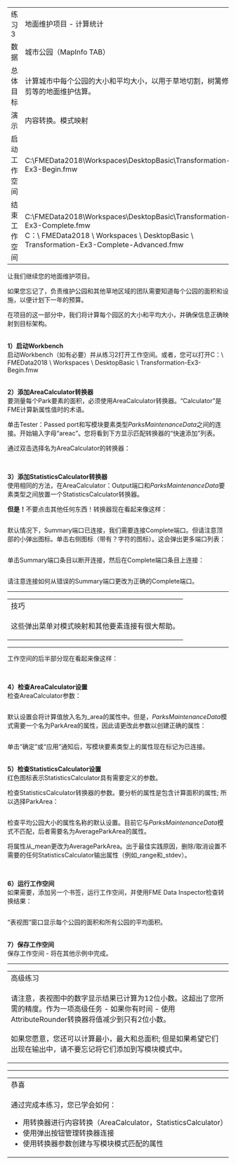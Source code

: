 <html lang="zh-CN" class="translated-ltr"><head><meta http-equiv="Content-Type" content="text/html; charset=UTF-8">

  <div id="readme" class="readme blob instapaper_body">
    <article class="markdown-body entry-content" itemprop="text">
<table>
<tbody><tr>
<td width="25%">
<i></i><font style="vertical-align: inherit;"><font style="vertical-align: inherit;">
练习3
</font></font></td>
<td><font style="vertical-align: inherit;"><font style="vertical-align: inherit;">
地面维护项目 - 计算统计
</font></font></td>
</tr>
<tr>
<td><font style="vertical-align: inherit;"><font style="vertical-align: inherit;">数据</font></font></td>
<td><font style="vertical-align: inherit;"><font style="vertical-align: inherit;">城市公园（MapInfo TAB）</font></font></td>
</tr>
<tr>
<td><font style="vertical-align: inherit;"><font style="vertical-align: inherit;">总体目标</font></font></td>
<td><font style="vertical-align: inherit;"><font style="vertical-align: inherit;">计算城市中每个公园的大小和平均大小，以用于草地切割，树篱修剪等的地面维护估算。</font></font></td>
</tr>
<tr>
<td><font style="vertical-align: inherit;"><font style="vertical-align: inherit;">演示</font></font></td>
<td><font style="vertical-align: inherit;"><font style="vertical-align: inherit;">内容转换。</font><font style="vertical-align: inherit;">模式映射</font></font></td>
</tr>
<tr>
<td><font style="vertical-align: inherit;"><font style="vertical-align: inherit;">启动工作空间</font></font></td>
<td><font style="vertical-align: inherit;"><font style="vertical-align: inherit;">C:\FMEData2018\Workspaces\DesktopBasic\Transformation-Ex3-Begin.fmw
</font></font></td>
</tr>
<tr>
<td><font style="vertical-align: inherit;"><font style="vertical-align: inherit;">结束工作空间</font></font></td>
<td><font style="vertical-align: inherit;"><font style="vertical-align: inherit;">C:\FMEData2018\Workspaces\DesktopBasic\Transformation-Ex3-Complete.fmw
 </font></font><br><font style="vertical-align: inherit;"><font style="vertical-align: inherit;">C：\ FMEData2018 \ Workspaces \ DesktopBasic \ Transformation-Ex3-Complete-Advanced.fmw</font></font></td>
</tr>
</tbody></table>
<p><font style="vertical-align: inherit;"><font style="vertical-align: inherit;">让我们继续您的地面维护项目。</font></font></p>
<p><font style="vertical-align: inherit;"><font style="vertical-align: inherit;">如果您忘记了，负责维护公园和其他草地区域的团队需要知道每个公园的面积和设施，以便计划下一年的预算。</font></font></p>
<p><font style="vertical-align: inherit;"><font style="vertical-align: inherit;">在项目的这一部分中，我们将计算每个园区的大小和平均大小，并确保信息正确映射到目标架构。</font></font></p>
<p><br><strong><font style="vertical-align: inherit;"><font style="vertical-align: inherit;">1）启动Workbench</font></font></strong>
<br><font style="vertical-align: inherit;"><font style="vertical-align: inherit;">启动Workbench（如有必要）并从练习2打开工作空间。或者，您可以打开C：\ FMEData2018 \ Workspaces \ DesktopBasic \ Transformation-Ex3-Begin.fmw</font></font></p>
<p><br><strong><font style="vertical-align: inherit;"><font style="vertical-align: inherit;">2）添加AreaCalculator转换器</font></font></strong>
<br><font style="vertical-align: inherit;"><font style="vertical-align: inherit;">要测量每个Park要素的面积，必须使用AreaCalculator转换器。</font><font style="vertical-align: inherit;">“Calculator”是FME计算新属性值时的术语。</font></font></p>
<p><font style="vertical-align: inherit;"><font style="vertical-align: inherit;">单击Tester：Passed port和写模块要素类型</font></font><em><font style="vertical-align: inherit;"><font style="vertical-align: inherit;">ParksMaintenanceData</font></font></em><font style="vertical-align: inherit;"><font style="vertical-align: inherit;">之间的连接</font><font style="vertical-align: inherit;">。</font><font style="vertical-align: inherit;">开始输入字母“areac”。</font><font style="vertical-align: inherit;">您将看到下方显示匹配转换器的“快速添加”列表。</font></font></p>
<p><font style="vertical-align: inherit;"><font style="vertical-align: inherit;">通过双击选择名为AreaCalculator的转换器：</font></font></p>
<p><a target="_blank" rel="noopener noreferrer" href="https://github.com/safesoftware/FMETraining/blob/FME-Desktop-Data-Integration-2018/Integration3LabExercises/Images/Img2.217.Ex3.QuickAddAreaCalculator.png"><img src="./Images/Img2.217.Ex3.QuickAddAreaCalculator.png" alt="" style="max-width:100%;"></a></p>
<p><br><strong><font style="vertical-align: inherit;"><font style="vertical-align: inherit;">3）添加StatisticsCalculator转换器</font></font></strong>
<br><font style="vertical-align: inherit;"><font style="vertical-align: inherit;">使用相同的方法，在AreaCalculator：Output端口和</font></font><em><font style="vertical-align: inherit;"><font style="vertical-align: inherit;">ParksMaintenanceData</font></font></em><font style="vertical-align: inherit;"><font style="vertical-align: inherit;">要素类型</font><font style="vertical-align: inherit;">之间放置一个StatisticsCalculator转换器。</font></p>
<p><strong><font style="vertical-align: inherit;"><font style="vertical-align: inherit;">但是！</font></font></strong><font style="vertical-align: inherit;"><font style="vertical-align: inherit;">不要点击其他任何东西！</font><font style="vertical-align: inherit;">转换器现在看起来像这样：</font></font></p>
<p><a target="_blank" rel="noopener noreferrer" href="https://github.com/safesoftware/FMETraining/blob/FME-Desktop-Data-Integration-2018/Integration3LabExercises/Images/Img2.218.Ex3.StatsCalcDefaultConnections.png"><img src="./Images/Img2.218.Ex3.StatsCalcDefaultConnections.png" alt="" style="max-width:100%;"></a></p>
<p><font style="vertical-align: inherit;"><font style="vertical-align: inherit;">默认情况下，Summary端口已连接，我们需要连接Complete端口。</font><font style="vertical-align: inherit;">但请注意顶部的小弹出图标。</font><font style="vertical-align: inherit;">单击右侧图标（带有？字符的图标）。</font><font style="vertical-align: inherit;">这会弹出更多端口列表：</font></font></p>
<p><a target="_blank" rel="noopener noreferrer" href="https://github.com/safesoftware/FMETraining/blob/FME-Desktop-Data-Integration-2018/Integration3LabExercises/Images/Img2.219.Ex3.StatsCalcPopUpButtons.png"><img src="./Images/Img2.219.Ex3.StatsCalcPopUpButtons.png" alt="" style="max-width:100%;"></a></p>
<p><font style="vertical-align: inherit;"><font style="vertical-align: inherit;">单击Summary端口条目以断开连接，然后在Complete端口条目上连接：</font></font></p>
<p><a target="_blank" rel="noopener noreferrer" href="https://github.com/safesoftware/FMETraining/blob/FME-Desktop-Data-Integration-2018/Integration3LabExercises/Images/Img2.220.Ex3.StatsCalcPopUpButtonsEdited.png"><img src="./Images/Img2.220.Ex3.StatsCalcPopUpButtonsEdited.png" alt="" style="max-width:100%;"></a></p>
<p><font style="vertical-align: inherit;"><font style="vertical-align: inherit;">请注意连接如何从错误的Summary端口更改为正确的Complete端口。</font></font></p>
<hr>
 
<table>
<tbody><tr>
<td>
<i></i><font style="vertical-align: inherit;"><font style="vertical-align: inherit;">
技巧
</font></font></td>
</tr>
<tr>
<td><font style="vertical-align: inherit;"><font style="vertical-align: inherit;">

这些弹出菜单对模式映射和其他要素连接有很大帮助。

</font></font></td>
</tr>
</tbody></table>
<hr>
<p><font style="vertical-align: inherit;"><font style="vertical-align: inherit;">工作空间的后半部分现在看起来像这样：</font></font></p>
<p><a target="_blank" rel="noopener noreferrer" href="https://github.com/safesoftware/FMETraining/blob/FME-Desktop-Data-Integration-2018/Integration3LabExercises/Images/Img2.221.Ex3.StatsCalcInCanvas.png"><img src="./Images/Img2.221.Ex3.StatsCalcInCanvas.png" alt="" style="max-width:100%;"></a></p>
<p><br><strong><font style="vertical-align: inherit;"><font style="vertical-align: inherit;">4）检查AreaCalculator设置</font></font></strong>
<br><font style="vertical-align: inherit;"><font style="vertical-align: inherit;">检查AreaCalculator参数：</font></font></p>
<p><a target="_blank" rel="noopener noreferrer" href="https://github.com/safesoftware/FMETraining/blob/FME-Desktop-Data-Integration-2018/Integration3LabExercises/Images/Img2.222.Ex3.AreaCalcParameters.png"><img src="./Images/Img2.222.Ex3.AreaCalcParameters.png" alt="" style="max-width:100%;"></a></p>
<p><font style="vertical-align: inherit;"><font style="vertical-align: inherit;">默认设置会将计算值放入名为_area的属性中。</font><font style="vertical-align: inherit;">但是，</font></font><em><font style="vertical-align: inherit;"><font style="vertical-align: inherit;">ParksMaintenanceData</font></font></em><font style="vertical-align: inherit;"><font style="vertical-align: inherit;">模式需要一个名为ParkArea的属性，因此请更改此参数以创建正确的属性：</font></font></p>
<p><a target="_blank" rel="noopener noreferrer" href="https://github.com/safesoftware/FMETraining/blob/FME-Desktop-Data-Integration-2018/Integration3LabExercises/Images/Img2.223.Ex3.AreaCalcEditedParameters.png"><img src="./Images/Img2.223.Ex3.AreaCalcEditedParameters.png" alt="" style="max-width:100%;"></a></p>
<p><font style="vertical-align: inherit;"><font style="vertical-align: inherit;">单击“确定”或“应用”通知后，写模块要素类型上的属性现在标记为已连接。</font></font></p>
<p><br><strong><font style="vertical-align: inherit;"><font style="vertical-align: inherit;">5）检查StatisticsCalculator设置</font></font></strong>
<br><font style="vertical-align: inherit;"><font style="vertical-align: inherit;">红色图标表示StatisticsCalculator具有需要定义的参数。</font></font></p>
<p><font style="vertical-align: inherit;"><font style="vertical-align: inherit;">检查StatisticsCalculator转换器的参数。</font><font style="vertical-align: inherit;">要分析的属性是包含计算面积的属性; </font><font style="vertical-align: inherit;">所以选择ParkArea：</font></font></p>
<p><a target="_blank" rel="noopener noreferrer" href="https://github.com/safesoftware/FMETraining/blob/FME-Desktop-Data-Integration-2018/Integration3LabExercises/Images/Img2.224.Ex3.StatsCalcParameters1.png"><img src="./Images/Img2.224.Ex3.StatsCalcParameters1.png" alt="" style="max-width:100%;"></a></p>
<p><font style="vertical-align: inherit;"><font style="vertical-align: inherit;">检查平均公园大小的属性名称的默认设置。</font><font style="vertical-align: inherit;">目前它与</font></font><em><font style="vertical-align: inherit;"><font style="vertical-align: inherit;">ParksMaintenanceData</font></font></em><font style="vertical-align: inherit;"><font style="vertical-align: inherit;">模式</font><font style="vertical-align: inherit;">不匹配</font><font style="vertical-align: inherit;">，后者需要名为AverageParkArea的属性。</font></font></p>
<p><font style="vertical-align: inherit;"><font style="vertical-align: inherit;">将属性从_mean更改为AverageParkArea。</font><font style="vertical-align: inherit;">出于最佳实践原因，删除/取消设置不需要的任何StatisticsCalculator输出属性（例如_range和_stdev）。</font></font></p>
<p><a target="_blank" rel="noopener noreferrer" href="https://github.com/safesoftware/FMETraining/blob/FME-Desktop-Data-Integration-2018/Integration3LabExercises/Images/Img2.225.Ex3.StatsCalcParameters2.png"><img src="./Images/Img2.225.Ex3.StatsCalcParameters2.png" alt="" style="max-width:100%;"></a></p>
<p><br><strong><font style="vertical-align: inherit;"><font style="vertical-align: inherit;">6）运行工作空间</font></font></strong>
<br><font style="vertical-align: inherit;"><font style="vertical-align: inherit;">如果需要，添加另一个书签，运行工作空间，并使用FME Data Inspector检查转换结果：</font></font></p>
<p><a target="_blank" rel="noopener noreferrer" href="https://github.com/safesoftware/FMETraining/blob/FME-Desktop-Data-Integration-2018/Integration3LabExercises/Images/Img2.226.Ex3.DITableView.png"><img src="./Images/Img2.226.Ex3.DITableView.png" alt="" style="max-width:100%;"></a></p>
<p><font style="vertical-align: inherit;"><font style="vertical-align: inherit;">“表视图”窗口显示每个公园的面积和所有公园的平均面积。</font></font></p>
<p><br><strong><font style="vertical-align: inherit;"><font style="vertical-align: inherit;">7）保存工作空间</font></font></strong>
<br><font style="vertical-align: inherit;"><font style="vertical-align: inherit;">保存工作空间 - 将在其他示例中完成。</font></font></p>
<hr>

<table>
<tbody><tr>
<td>
<i></i><font style="vertical-align: inherit;"><font style="vertical-align: inherit;">
高级练习
</font></font></td>
</tr>
<tr>
<td><font style="vertical-align: inherit;"><font style="vertical-align: inherit;">

请注意，表视图中的数字显示结果已计算为12位小数。</font><font style="vertical-align: inherit;">这超出了您所需的精度。</font><font style="vertical-align: inherit;">作为一项高级任务 - 如果你有时间 - 使用AttributeRounder转换器将值减少到只有2位小数。
</font></font><br><br><font style="vertical-align: inherit;"><font style="vertical-align: inherit;">如果您愿意，您还可以计算最小，最大和总面积; </font><font style="vertical-align: inherit;">但是如果希望它们出现在输出中，请不要忘记将它们添加到写模块模式中。

</font></font></td>
</tr>
</tbody></table>
<hr>
 
<table>
<tbody><tr>
<td>
<i></i><font style="vertical-align: inherit;"><font style="vertical-align: inherit;">
恭喜
</font></font></td>
</tr>
<tr>
<td><font style="vertical-align: inherit;"><font style="vertical-align: inherit;">

通过完成本练习，您已学会如何：
</font></font><br>
<ul><li><font style="vertical-align: inherit;"><font style="vertical-align: inherit;">用转换器进行内容转换（AreaCalculator，StatisticsCalculator）</font></font></li>
<li><font style="vertical-align: inherit;"><font style="vertical-align: inherit;">使用弹出按钮管理转换器连接</font></font></li>
<li><font style="vertical-align: inherit;"><font style="vertical-align: inherit;">使用转换器参数创建与写模块模式匹配的属性</font></font></li></ul> 

</td>
</tr>
</tbody></table>
</article>
  </div>
</html>
